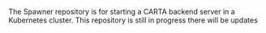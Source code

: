 The Spawner repository is for starting a CARTA backend server in a Kubernetes cluster. This repository is still in progress there will be updates 
